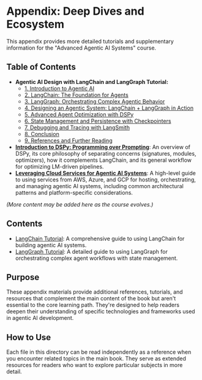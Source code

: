# Appendix: Deep Dives and Ecosystem

This appendix provides more detailed tutorials and supplementary information for the "Advanced Agentic AI Systems" course.

## Table of Contents

-   **Agentic AI Design with LangChain and LangGraph Tutorial:**
    -   [1. Introduction to Agentic AI](./01_Introduction_Agentic_AI.md)
    -   [2. LangChain: The Foundation for Agents](./02_LangChain_Foundation.md)
    -   [3. LangGraph: Orchestrating Complex Agentic Behavior](./03_LangGraph_Orchestration.md)
    -   [4. Designing an Agentic System: LangChain + LangGraph in Action](./04_LangChain_LangGraph_In_Action.md)
    -   [5. Advanced Agent Optimization with DSPy](./05_DSPy_Optimization.md)
    -   [6. State Management and Persistence with Checkpointers](./06_State_Management_Checkpointers.md)
    -   [7. Debugging and Tracing with LangSmith](./07_Debugging_LangSmith.md)
    -   [8. Conclusion](./08_Conclusion.md)
    -   [9. References and Further Reading](./09_References_and_Further_Reading.md)
-   **[Introduction to DSPy: Programming over Prompting](DSPy_Introduction.md)**: An overview of DSPy, its core philosophy of separating concerns (signatures, modules, optimizers), how it complements LangChain, and its general workflow for optimizing LM-driven pipelines.
-   **[Leveraging Cloud Services for Agentic AI Systems](Cloud_Agentic_AI_Services_Tutorial.md)**: A high-level guide to using services from AWS, Azure, and GCP for hosting, orchestrating, and managing agentic AI systems, including common architectural patterns and platform-specific considerations.

*(More content may be added here as the course evolves.)*

## Contents

- [LangChain Tutorial](LangChain_Tutorial.md): A comprehensive guide to using LangChain for building agentic AI systems.
- [LangGraph Tutorial](LangGraph_Tutorial.md): A detailed guide to using LangGraph for orchestrating complex agent workflows with state management.

## Purpose

These appendix materials provide additional references, tutorials, and resources that complement the main content of the book but aren't essential to the core learning path. They're designed to help readers deepen their understanding of specific technologies and frameworks used in agentic AI development.

## How to Use

Each file in this directory can be read independently as a reference when you encounter related topics in the main book. They serve as extended resources for readers who want to explore particular subjects in more detail. 